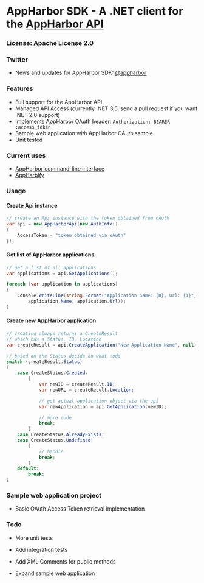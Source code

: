 # AppHarbor SDK - A .NET client for the [AppHarbor API][1]

### License: Apache License 2.0

### Twitter
*  News and updates for AppHarbor SDK: [@appharbor][2]

### Features

* Full support for the AppHarbor API
* Managed API Access (currently .NET 3.5, send a pull request if you want .NET 2.0 support)
* Implements AppHarbor OAuth header: `Authorization: BEARER :access_token`
* Sample web application with AppHarbor OAuth sample
* Unit tested

### Current uses

* [AppHarbor command-line interface](https://github.com/appharbor/appharbor-cli)
* [AppHarbify](https://github.com/csainty/Apphbify/)

### Usage

#### Create Api instance

```csharp
// create an Api instance with the token obtained from oAuth
var api = new AppHarborApi(new AuthInfo()
{
	AccessToken = "token obtained via oAuth"
});
```

#### Get list of AppHarbor applications

```csharp
// get a list of all applications
var applications = api.GetApplications();

foreach (var application in applications)
{
	Console.WriteLine(string.Format("Application name: {0}, Url: {1}", 
		application.Name, application.Url));
}
```

#### Create new AppHarbor application

```csharp
// creating always returns a CreateResult
// which has a Status, ID, Location
var createResult = api.CreateApplication("New Application Name", null);

// based on the Status decide on what todo
switch (createResult.Status)
{
	case CreateStatus.Created:
		{
			var newID = createResult.ID;
			var newURL = createResult.Location;

			// get actual application object via the api
			var newApplication = api.GetApplication(newID);

			// more code
			break;
		}
	case CreateStatus.AlreadyExists:
	case CreateStatus.Undefined:
		{
			// handle
			break;
		}
	default:
		break;
}
```

### Sample web application project

* Basic OAuth Access Token retrieval implementation

### Todo

* More unit tests
* Add integration tests
* Add XML Comments for public methods
* Expand sample web application

  [1]: http://support.appharbor.com/kb/api/api-overview
  [2]: https://twitter.com/appharbor